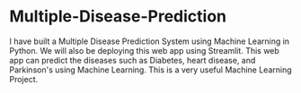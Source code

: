 # Multiple-Disease-Prediction
I have built a Multiple Disease Prediction System using Machine Learning in Python. We will also be deploying this web app using Streamlit. This web app can predict the diseases such as Diabetes, heart disease, and Parkinson's using Machine Learning. This is a very useful Machine Learning Project.
